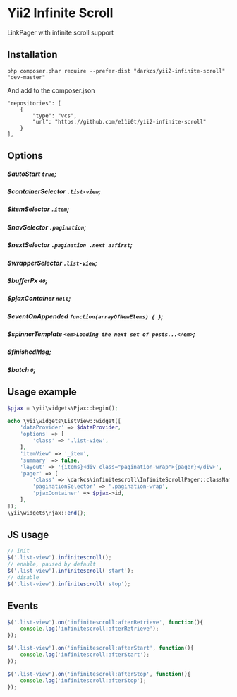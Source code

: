 Yii2 Infinite Scroll
====================
LinkPager with infinite scroll support

Installation
------------

```
php composer.phar require --prefer-dist "darkcs/yii2-infinite-scroll" "dev-master"
```

And add to the composer.json

```
"repositories": [
    {
        "type": "vcs",
        "url": "https://github.com/e11i0t/yii2-infinite-scroll"
    }
],
```


Options
-------
##### $autoStart `true`;
##### $containerSelector `.list-view`;
##### $itemSelector `.item`;
##### $navSelector `.pagination`;
##### $nextSelector `.pagination .next a:first`;
##### $wrapperSelector `.list-view`;
##### $bufferPx `40`;
##### $pjaxContainer `null`;
##### $eventOnAppended `function(arrayOfNewElems) { }`;
##### $spinnerTemplate `<em>Loading the next set of posts...</em>`;
##### $finishedMsg;
##### $batch `0`;


Usage example
-------------

```php
$pjax = \yii\widgets\Pjax::begin();

echo \yii\widgets\ListView::widget([
    'dataProvider' => $dataProvider,
    'options' => [
        'class' => '.list-view',
    ],
    'itemView' => '_item',
    'summary' => false,
    'layout' => '{items}<div class="pagination-wrap">{pager}</div>',
    'pager' => [
        'class' => \darkcs\infinitescroll\InfiniteScrollPager::className(),
        'paginationSelector' => '.pagination-wrap',
        'pjaxContainer' => $pjax->id,
    ],
]);
\yii\widgets\Pjax::end();
```

JS usage
--------

```javascript
// init
$('.list-view').infinitescroll();
// enable, paused by default
$('.list-view').infinitescroll('start');
// disable
$('.list-view').infinitescroll('stop');
```

Events
------
```javascript
$('.list-view').on('infinitescroll:afterRetrieve', function(){
    console.log('infinitescroll:afterRetrieve');
});

$('.list-view').on('infinitescroll:afterStart', function(){
    console.log('infinitescroll:afterStart');
});

$('.list-view').on('infinitescroll:afterStop', function(){
    console.log('infinitescroll:afterStop');
});
```
